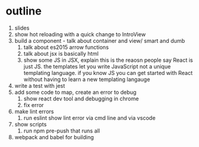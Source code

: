 # outline
1. slides
2. show hot reloading with a quick change to IntroView
3. build a component - talk about container and view/ smart and dumb
	1. talk about es2015 arrow functions
	2. talk about jsx is basically html
	3. show some JS in JSX, explain this is the reaosn people say React is just JS.  the templates let you write JavaScript not a unique templating language. if you know JS you can get started with React without having to learn a new templating langauge
4. write a test with jest
5. add some code to map, create an error to debug
	1. show react dev tool and debugging in chrome
	2. fix error
6. make lint errors
	1. run eslint show lint error via cmd line and via vscode
7. show scripts
	1. run npm pre-push that runs all
8. webpack and babel for building
